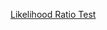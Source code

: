 [Likelihood Ratio Test](https://github.com/yangshiteng/StatQuest-Study-Notes/blob/main/Notes/Statistical%20Test.md)
